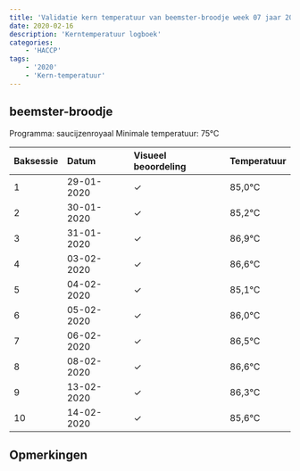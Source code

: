 ```yaml
---
title: 'Validatie kern temperatuur van beemster-broodje week 07 jaar 2020'
date: 2020-02-16
description: 'Kerntemperatuur logboek'
categories:
    - 'HACCP'
tags:
    - '2020'
    - 'Kern-temperatuur'
---
```


## beemster-broodje

Programma: saucijzenroyaal
Minimale temperatuur: 75°C

| Baksessie | Datum | Visueel beoordeling | Temperatuur |
|:---|:---|:---|:---|
| 1 | 29-01-2020 | &check; | 85,0°C |
| 2 | 30-01-2020 | &check; | 85,2°C |
| 3 | 31-01-2020 | &check; | 86,9°C |
| 4 | 03-02-2020 | &check; | 86,6°C |
| 5 | 04-02-2020 | &check; | 85,1°C |
| 6 | 05-02-2020 | &check; | 86,0°C |
| 7 | 06-02-2020 | &check; | 86,5°C |
| 8 | 08-02-2020 | &check; | 86,6°C |
| 9 | 13-02-2020 | &check; | 86,3°C |
| 10 | 14-02-2020 | &check; | 85,6°C |

## Opmerkingen



